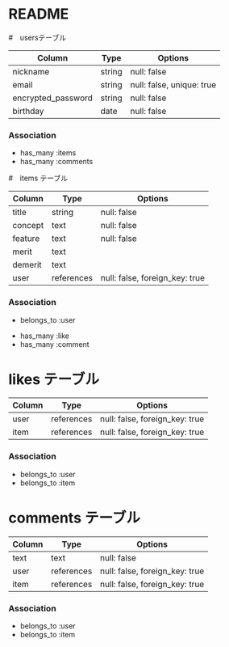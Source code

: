 # README

#　usersテーブル

| Column             | Type   | Options                   |
| ------------------ | -------| ------------------------- |
| nickname           | string | null: false               |
| email              | string | null: false, unique: true |
| encrypted_password | string | null: false               |
| birthday           | date   | null: false               |

### Association
* has_many :items
* has_many :comments

#　items テーブル

| Column            | Type       | Options                        |
| ----------------- | -----------| ------------------------------ |
| title             | string     | null: false                    |
| concept           | text       | null: false                    |
| feature           | text       | null: false                    |
| merit             | text       |                                |
| demerit           | text       |                                |
| user              | references | null: false, foreign_key: true |

### Association
- belongs_to :user
* has_many :like
* has_many :comment

# likes テーブル

| Column         | Type       | Options                        |
| -------------- | -----------| ------------------------------ |
| user           | references | null: false, foreign_key: true |
| item           | references | null: false, foreign_key: true |

### Association
- belongs_to :user
- belongs_to :item

# comments テーブル
| Column            | Type       | Options                        |
| ----------------- | -----------| ------------------------------ |
| text              | text       | null: false                    |
| user              | references | null: false, foreign_key: true |
| item              | references | null: false, foreign_key: true |

### Association
- belongs_to :user
- belongs_to :item